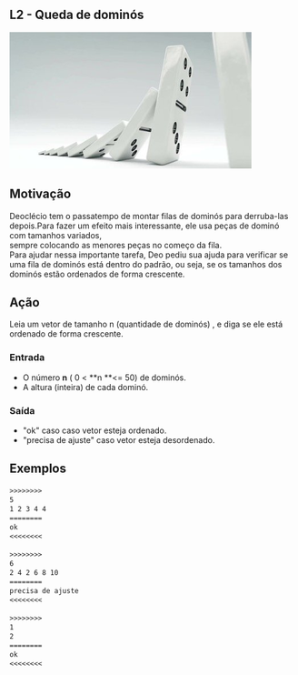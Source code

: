 ## L2 - Queda de dominós

  
![](cover.jpg)

## Motivação

Deoclécio tem o passatempo de montar filas de dominós para derruba-las depois.Para fazer um efeito mais interessante, ele usa peças de dominó com tamanhos variados,  
sempre colocando as menores peças no começo da fila.  
Para ajudar nessa importante tarefa, Deo pediu sua ajuda para verificar se uma fila de dominós está dentro do padrão, ou seja, se os tamanhos dos dominós estão ordenados de forma crescente.

## Ação

Leia um vetor de tamanho n (quantidade de dominós) , e diga se ele está ordenado de forma crescente.  
  
### Entrada

*   O número **n** ( 0 < **n **<= 50) de dominós.  
*   A altura (inteira) de cada dominó.  

### Saída

*   "ok" caso  caso vetor esteja ordenado.
*   "precisa de ajuste" caso vetor esteja desordenado.

## Exemplos

```
>>>>>>>>
5
1 2 3 4 4
========
ok
<<<<<<<<

>>>>>>>>
6
2 4 2 6 8 10
========
precisa de ajuste
<<<<<<<<

>>>>>>>>
1
2
========
ok
<<<<<<<<
```
